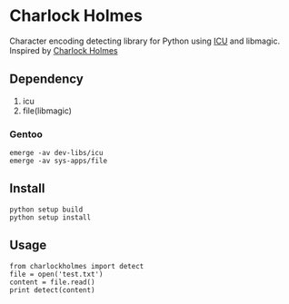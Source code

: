 # Charlock Holmes

Character encoding detecting library for Python using [ICU](http://site.icu-project.org/) and libmagic. Inspired by [Charlock Holmes](https://raw.github.com/brianmario/charlock_holmes)

## Dependency
1. icu
2. file(libmagic)

### Gentoo
    emerge -av dev-libs/icu
    emerge -av sys-apps/file

## Install

    python setup build
    python setup install

## Usage

    from charlockholmes import detect
    file = open('test.txt')
    content = file.read()
    print detect(content)
